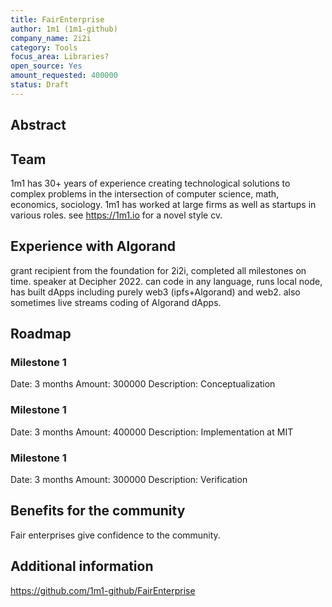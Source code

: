 ```yaml
---
title: FairEnterprise
author: 1m1 (1m1-github)
company_name: 2i2i
category: Tools
focus_area: Libraries?
open_source: Yes
amount_requested: 400000
status: Draft
---
```


## Abstract


## Team
1m1 has 30+ years of experience creating technological solutions to complex problems in the intersection of computer science, math, economics, sociology. 1m1 has worked at large firms as well as startups in various roles. see https://1m1.io for a novel style cv.

## Experience with Algorand
grant recipient from the foundation for 2i2i, completed all milestones on time. speaker at Decipher 2022. can code in any language, runs local node, has built dApps including purely web3 (ipfs+Algorand) and web2. also sometimes live streams coding of Algorand dApps.

## Roadmap

### Milestone 1
Date: 3 months
Amount: 300000
Description: Conceptualization

### Milestone 1
Date: 3 months
Amount: 400000
Description: Implementation at MIT

### Milestone 1
Date: 3 months
Amount: 300000
Description: Verification

## Benefits for the community
Fair enterprises give confidence to the community.

## Additional information
https://github.com/1m1-github/FairEnterprise